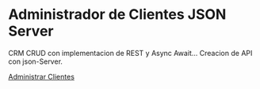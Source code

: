 # Administrador de Clientes JSON Server
CRM CRUD con implementacion de REST y Async Await...
Creacion de API con json-Server.

[Administrar Clientes](https://relaxed-pegasus-29b984.netlify.app)

